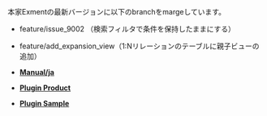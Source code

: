 本家Exmentの最新バージョンに以下のbranchをmargeしています。

- feature/issue_9002 （検索フィルタで条件を保持したままにする）

- feature/add_expansion_view（1:Nリレーションのテーブルに親子ビューの追加）

- **[Manual/ja](https://exment.net/docs/#/ja/)**

- **[Plugin Product](https://github.com/exment-git/plugin-product/tree/main/document/PluginInvoiceDocument)**  

- **[Plugin Sample](https://github.com/exment-git/plugin-sample)**  
